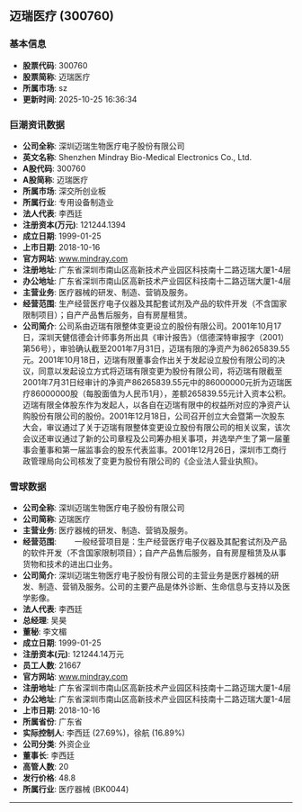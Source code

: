 ## 迈瑞医疗 (300760)

### 基本信息

- **股票代码**: 300760
- **股票简称**: 迈瑞医疗
- **所属市场**: sz
- **更新时间**: 2025-10-25 16:36:34

### 巨潮资讯数据

- **公司全称**: 深圳迈瑞生物医疗电子股份有限公司
- **英文名称**: Shenzhen Mindray Bio-Medical Electronics Co., Ltd.
- **A股代码**: 300760
- **A股简称**: 迈瑞医疗
- **所属市场**: 深交所创业板
- **所属行业**: 专用设备制造业
- **法人代表**: 李西廷
- **注册资本(万元)**: 121244.1394
- **成立日期**: 1999-01-25
- **上市日期**: 2018-10-16
- **官方网站**: www.mindray.com
- **注册地址**: 广东省深圳市南山区高新技术产业园区科技南十二路迈瑞大厦1-4层
- **办公地址**: 广东省深圳市南山区高新技术产业园区科技南十二路迈瑞大厦1-4层
- **主营业务**: 医疗器械的研发、制造、营销及服务。
- **经营范围**: 生产经营医疗电子仪器及其配套试剂及产品的软件开发（不含国家限制项目）；自产产品售后服务，自有房屋租赁。
- **公司简介**: 公司系由迈瑞有限整体变更设立的股份有限公司。2001年10月17日，深圳天健信德会计师事务所出具《审计报告》（信德深特审报字（2001）第56号），审验确认截至2001年7月31日，迈瑞有限的净资产为86265839.55元。2001年10月18日，迈瑞有限董事会作出关于发起设立股份有限公司的决议，同意以发起设立方式将迈瑞有限变更为股份有限公司，将迈瑞有限截至2001年7月31日经审计的净资产86265839.55元中的86000000元折为迈瑞医疗86000000股（每股面值为人民币1月），差额265839.55元计入资本公积。迈瑞有限全体股东作为发起人，以各自在迈瑞有限中的权益所对应的净资产认购股份有限公司的股份。2001年12月18日，公司召开创立大会暨第一次股东大会，审议通过了关于迈瑞有限整体变更设立股份有限公司的相关议案，该次会议还审议通过了新的公司章程及公司筹办相关事项，并选举产生了第一届董事会董事和第一届监事会的股东代表监事。2001年12月26日，深圳市工商行政管理局向公司核发了变更为股份有限公司的《企业法人营业执照》。

### 雪球数据

- **公司全称**: 深圳迈瑞生物医疗电子股份有限公司
- **公司简称**: 迈瑞医疗
- **主营业务**: 医疗器械的研发、制造、营销及服务。
- **经营范围**: 　　一般经营项目是：生产经营医疗电子仪器及其配套试剂及产品的软件开发（不含国家限制项目）；自产产品售后服务，自有房屋租赁及从事货物和技术的进出口业务。
- **公司简介**: 深圳迈瑞生物医疗电子股份有限公司的主营业务是医疗器械的研发、制造、营销及服务。公司的主要产品是体外诊断、生命信息与支持以及医学影像。
- **法人代表**: 李西廷
- **总经理**: 吴昊
- **董秘**: 李文楣
- **成立日期**: 1999-01-25
- **注册资本(元)**: 121244.14万元
- **员工人数**: 21667
- **官方网站**: www.mindray.com
- **注册地址**: 广东省深圳市南山区高新技术产业园区科技南十二路迈瑞大厦1-4层
- **办公地址**: 广东省深圳市南山区高新技术产业园区科技南十二路迈瑞大厦1-4层
- **上市日期**: 2018-10-16
- **所属省份**: 广东省
- **实际控制人**: 李西廷 (27.69%)，徐航 (16.89%)
- **公司分类**: 外资企业
- **董事长**: 李西廷
- **高管人数**: 20
- **发行价格**: 48.8
- **所属行业**: 医疗器械 (BK0044)

---
